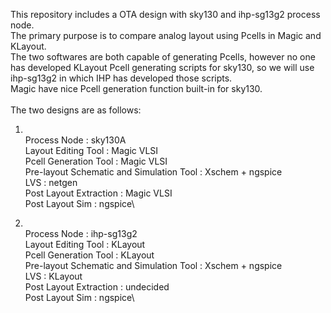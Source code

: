 This repository includes a OTA design with sky130 and ihp-sg13g2 process node.\
The primary purpose is to compare analog layout using Pcells in Magic and KLayout.\
The two softwares are both capable of generating Pcells, however no one has developed KLayout Pcell generating scripts for sky130, so we will use ihp-sg13g2 in which IHP has developed those scripts.\
Magic have nice Pcell generation function built-in for sky130.\
\
The two designs are as follows:
1. \
Process Node : sky130A\
Layout Editing Tool : Magic VLSI\
Pcell Generation Tool : Magic VLSI\
Pre-layout Schematic and Simulation Tool : Xschem + ngspice\
LVS : netgen\
Post Layout Extraction : Magic VLSI\
Post Layout Sim : ngspice\

2. \
Process Node : ihp-sg13g2\
Layout Editing Tool : KLayout\
Pcell Generation Tool : KLayout\
Pre-layout Schematic and Simulation Tool : Xschem + ngspice\
LVS : KLayout\
Post Layout Extraction : undecided\
Post Layout Sim : ngspice\
